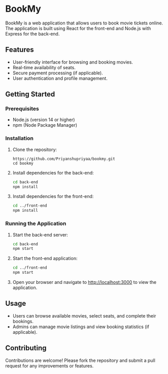 # BookMy

BookMy is a web application that allows users to book movie tickets online. The application is built using React for the front-end and Node.js with Express for the back-end.

## Features

- User-friendly interface for browsing and booking movies.
- Real-time availability of seats.
- Secure payment processing (if applicable).
- User authentication and profile management.

## Getting Started

### Prerequisites

- Node.js (version 14 or higher)
- npm (Node Package Manager)

### Installation

1. Clone the repository:
   ```bashgit clone
   https://github.com/Priyanshupriyaa/bookmy.git
   cd bookmy
   ```

2. Install dependencies for the back-end:
   ```bash
   cd back-end
   npm install
   ```

3. Install dependencies for the front-end:
   ```bash
   cd ../front-end
   npm install
   ```

### Running the Application

1. Start the back-end server:
   ```bash
   cd back-end
   npm start
   ```

2. Start the front-end application:
   ```bash
   cd ../front-end
   npm start
   ```

3. Open your browser and navigate to [http://localhost:3000](http://localhost:3000) to view the application.

## Usage

- Users can browse available movies, select seats, and complete their bookings.
- Admins can manage movie listings and view booking statistics (if applicable).

## Contributing

Contributions are welcome! Please fork the repository and submit a pull request for any improvements or features.
